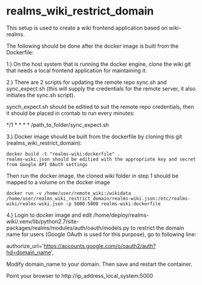 # realms_wiki_restrict_domain

This setup is used to create a wiki frontend application based on wiki-realms.

The following should be done after the docker image is buitl from the Dockerfile:

1.) On the host system that is running the docker engine, clone the wiki git that needs a local frontend application for maintaining it.

2.) There are 2 scripts for updating the remote repo sync.sh and sync_expect.sh (this will supply the credentials for the remote server, it also initiates the sync.sh script). 

synch_expect.sh should be editied to suit the remote repo credentials, then it should be placed in crontab to run every minutes:

*/1 * * * * /path_to_folder/sync_expect.sh

3.) Docker image should be built from the dockerfile by cloning this git (realms_wiki_restrict_domain):

    docker build -t "realms-wiki:dockerfile" .
    realms-wiki.json should be editied with the appropriate key and secret from Google API OAuth settings
    
Then run the docker image, the cloned wiki folder in step 1 should be mapped to a volume on the docker image

    docker run -v /home/user/remote_wiki:/wikidata /home/user/realms_wiki_restrict_domain/realms-wiki.json:/etc/realms-wiki/realms-wiki.json -p 5000:5000 realms-wiki:dockerfile
    
4.) Login to docker image and edit /home/deploy/realms-wiki/.venv/lib/python2.7/site-packages/realms/modules/auth/oauth/models.py to restrict the domain name for users (Google OAuth is used for this purpose), go to following line:

authorize_url='https://accounts.google.com/o/oauth2/auth?hd=domain_name',

Modify domain_name to your domain. Then save and restart the container.

Point your browser to http://ip_address_local_system:5000


